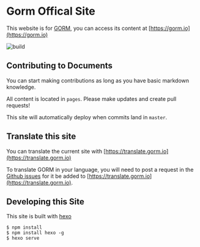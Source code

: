 # Gorm Offical Site

This website is for [GORM](https://github.com/go-gorm/gorm), you can access its content at [https://gorm.io](https://gorm.io)

![build](https://github.com/go-gorm/gorm.io/workflows/build/badge.svg)

## Contributing to Documents

You can start making contributions as long as you have basic markdown knowledge.

All content is located in `pages`. Please make updates and create pull requests!

This site will automatically deploy when commits land in `master`.

## Translate this site

You can translate the current site with [https://translate.gorm.io](https://translate.gorm.io)

To translate GORM in your language, you will need to post a request in the [Github issues](https://github.com/go-gorm/gorm.io/issues) for it be added to [https://translate.gorm.io](https://translate.gorm.io).

## Developing this Site

This site is built with [hexo](https://hexo.io)

```
$ npm install
$ npm install hexo -g
$ hexo serve
```
